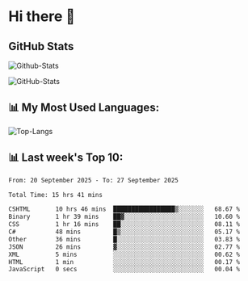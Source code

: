 # Hi there 👋

## GitHub Stats
![Github-Stats](https://github-readme-stats-sigma-five.vercel.app/api?username=ltorson&show_icons=true&theme=radical&count_private=true&show=reviews,discussions_started,discussions_answered,prs_merged,prs_merged_percentage)

![GitHub-Stats](https://github-readme-stats.vercel.app/api/wakatime?username=LeeTorson&theme=synthwave&size_weight=0.5&count_weight=0.5&title_color=36F9F6&langs_count=10&count_private=true)

## 📊 My Most Used Languages:
![Top-Langs](https://github-readme-stats-sigma-five.vercel.app/api/top-langs/?username=LTorson&layout=compact&langs_count=10)


## 📊 Last week's Top 10:
<!--START_SECTION:waka-->

```txt
From: 20 September 2025 - To: 27 September 2025

Total Time: 15 hrs 41 mins

CSHTML       10 hrs 46 mins  █████████████████▒░░░░░░░   68.67 %
Binary       1 hr 39 mins    ██▓░░░░░░░░░░░░░░░░░░░░░░   10.60 %
CSS          1 hr 16 mins    ██░░░░░░░░░░░░░░░░░░░░░░░   08.11 %
C#           48 mins         █▒░░░░░░░░░░░░░░░░░░░░░░░   05.17 %
Other        36 mins         █░░░░░░░░░░░░░░░░░░░░░░░░   03.83 %
JSON         26 mins         ▓░░░░░░░░░░░░░░░░░░░░░░░░   02.77 %
XML          5 mins          ░░░░░░░░░░░░░░░░░░░░░░░░░   00.62 %
HTML         1 min           ░░░░░░░░░░░░░░░░░░░░░░░░░   00.17 %
JavaScript   0 secs          ░░░░░░░░░░░░░░░░░░░░░░░░░   00.04 %
```

<!--END_SECTION:waka-->
